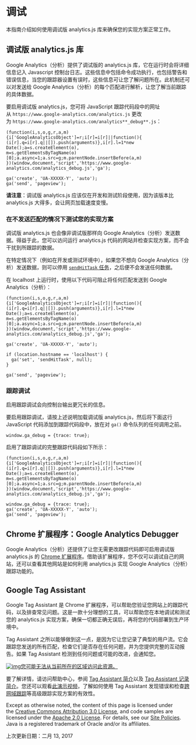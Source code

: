 # 调试

本指南介绍如何使用调试版 analytics.js 库来确保您的实现方案正常工作。

## 调试版 analytics.js 库

Google Analytics（分析）提供了调试版的 analytics.js 库，它在运行时会将详细信息记入 Javascript 控制台日志。这些信息中包括命令成功执行，也包括警告和错误信息，当您的跟踪器设置有误时，这些信息可让您了解问题所在。此机制还可以对发送给 Google Analytics（分析）的每个匹配进行解析，让您了解当前跟踪的具体数据。

要启用调试版 analytics.js，您可将 JavaScript 跟踪代码段中的网址从 `https://www.google-analytics.com/analytics.js` 更改为 `https://www.google-analytics.com/analytics**_debug**.js`：

```
(function(i,s,o,g,r,a,m){i['GoogleAnalyticsObject']=r;i[r]=i[r]||function(){
(i[r].q=i[r].q||[]).push(arguments)},i[r].l=1*new Date();a=s.createElement(o),
m=s.getElementsByTagName(o)[0];a.async=1;a.src=g;m.parentNode.insertBefore(a,m)
})(window,document,'script','https://www.google-analytics.com/analytics_debug.js','ga');

ga('create', 'UA-XXXXX-Y', 'auto');
ga('send', 'pageview');
```

**请注意**：调试版 analytics.js 应该仅在开发和测试阶段使用，因为该版本比 analytics.js 大得多，会让网页加载速度变慢。

### 在不发送匹配的情况下测试您的实现方案

调试版 analytics.js 也会像非调试版那样向 Google Analytics（分析）发送数据。得益于此，您可以访问运行 analytics.js 代码的网站并检查实现方案，而不会干扰到所跟踪的数据。

在特定情况下（例如在开发或测试环境中），如果您不想向 Google Analytics（分析）发送数据，则可以停用 [`sendHitTask` 任务](https://developers.google.cn/analytics/devguides/collection/analyticsjs/tasks?hl=zh-cn)，之后便不会发送任何数据。

在 localhost 上运行时，使用以下代码可阻止将任何匹配发送到 Google Analytics（分析）：

```
(function(i,s,o,g,r,a,m){i['GoogleAnalyticsObject']=r;i[r]=i[r]||function(){
(i[r].q=i[r].q||[]).push(arguments)},i[r].l=1*new Date();a=s.createElement(o),
m=s.getElementsByTagName(o)[0];a.async=1;a.src=g;m.parentNode.insertBefore(a,m)
})(window,document,'script','https://www.google-analytics.com/analytics_debug.js','ga');

ga('create', 'UA-XXXXX-Y', 'auto');

if (location.hostname == 'localhost') {
  ga('set', 'sendHitTask', null);
}

ga('send', 'pageview');
```

### 跟踪调试

启用跟踪调试会向控制台输出更冗长的信息。

要启用跟踪调试，请按上述说明加载调试版 analytics.js，然后将下面这行 JavaScript 代码添加到跟踪代码段中，放在对 `ga()` 命令队列的任何调用之前。

```
window.ga_debug = {trace: true};

```

启用了跟踪调试的完整跟踪代码段如下所示：

```
(function(i,s,o,g,r,a,m){i['GoogleAnalyticsObject']=r;i[r]=i[r]||function(){
(i[r].q=i[r].q||[]).push(arguments)},i[r].l=1*new Date();a=s.createElement(o),
m=s.getElementsByTagName(o)[0];a.async=1;a.src=g;m.parentNode.insertBefore(a,m)
})(window,document,'script','https://www.google-analytics.com/analytics_debug.js','ga');

window.ga_debug = {trace: true};
ga('create', 'UA-XXXXX-Y', 'auto');
ga('send', 'pageview');
```

## Chrome 扩展程序：Google Analytics Debugger

Google Analytics（分析）还提供了让您无需更改跟踪代码即可启用调试版 analytics.js 的 [Chrome 扩展程序](https://chrome.google.com/webstore/detail/google-analytics-debugger/jnkmfdileelhofjcijamephohjechhna?hl=zh-cn)。借助该扩展程序，您不仅可以调试自己的网站，还可以查看其他网站是如何利用 analytics.js 实现 Google Analytics（分析）跟踪功能的。

## Google Tag Assistant

Google Tag Assistant 是 Chrome 扩展程序，可以帮助您验证您网站上的跟踪代码，以及排查常见问题。这是一款十分理想的工具，可以帮助您在本地调试和测试您的 analytics.js 实现方案，确保一切都正确无误后，再将您的代码部署到生产环境中。

Tag Assistant 之所以能够做到这一点，是因为它让您记录了典型的用户流。它会跟踪您发送的所有匹配，检查它们是否存在任何问题，并为您提供完整的互动报告。如果 Tag Assistant 检测到任何问题或可能的改进，会通知您。

[![img](https://developers.google.cn/_static/268f0926ba/images/video-placeholder.svg?hl=zh-cn)您可能无法从当前所在的区域访问此资源。](https://www.youtube.com/watch?v=O_FFUw1tSfI)

要了解详情，请访问帮助中心，参阅 [Tag Assistant 简介](https://support.google.com/tagassistant/answer/2947093?hl=zh-cn)以及 [Tag Assistant 记录简介](https://support.google.com/analytics/answer/6277302?hl=zh-cn)。您还可以观看[此演示视频](https://ga-dev-tools.appspot.com/tag-assistant/?hl=zh-cn)，了解如何使用 Tag Assistant 发现错误和检查[跨网域跟踪](https://developers.google.cn/analytics/devguides/collection/analyticsjs/cross-domain?hl=zh-cn)等高级跟踪实现方案的有效性。

Except as otherwise noted, the content of this page is licensed under the [Creative Commons Attribution 3.0 License](http://creativecommons.org/licenses/by/3.0/), and code samples are licensed under the [Apache 2.0 License](http://www.apache.org/licenses/LICENSE-2.0). For details, see our [Site Policies](https://developers.google.cn/terms/site-policies?hl=zh-cn). Java is a registered trademark of Oracle and/or its affiliates.

上次更新日期：二月 13, 2017